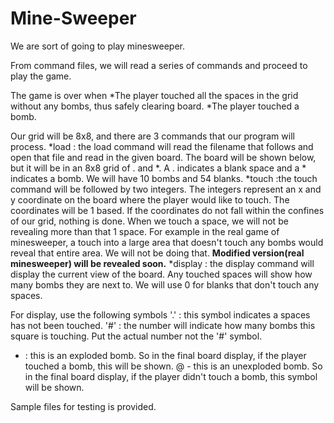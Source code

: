 # Mine-Sweeper

We are sort of going to play minesweeper.

From command files, we will read a series of commands and proceed to play the game.

The game is over when
*The player touched all the spaces in the grid without any bombs, thus safely clearing board.
*The player touched a bomb.

Our grid will be 8x8, and there are 3 commands that our program will process.
*load : the load command will read the filename that follows and open that file and read in the given board.  The board will be shown below, but it will be in an 8x8 grid of . and *.  A . indicates a blank space and a * indicates a bomb.  We will have 10 bombs and 54 blanks.
*touch :the touch command will be followed by two integers.  The integers represent an x and y coordinate on the board where the player would like to touch.  The coordinates will be 1 based.  If the coordinates do not fall within the confines of our grid, nothing is done.  When we touch a space, we will not be revealing more than that 1 space.  For example in the real game of minesweeper, a touch into a large area that doesn't touch any bombs would reveal that entire area.  We will not be doing that. **Modified version(real minesweeper) will be revealed soon.**
*display : the display command will display the current view of the board.  Any touched spaces will show how many bombs they are next to.  We will use 0 for blanks that don't touch any spaces.  

For display, use the following symbols
'.' : this symbol indicates a spaces has not been touched.
'#' : the number will indicate how many bombs this square is touching.  Put the actual number not the '#' symbol.
* : this is an exploded bomb.  So in the final board display, if the player touched a bomb, this will be shown.
@ - this is an unexploded bomb.  So in the final board display, if the player didn't touch a bomb, this symbol will be shown.

Sample files for testing is provided.
